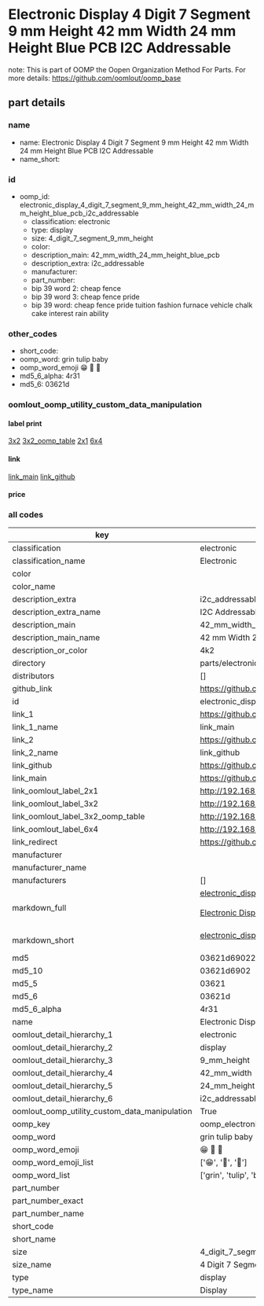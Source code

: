 # Electronic Display 4 Digit 7 Segment 9 mm Height 42 mm Width 24 mm Height Blue PCB I2C Addressable  

note: This is part of OOMP the Oopen Organization Method For Parts. For more details: https://github.com/oomlout/oomp_base

##  part details
  







### name
* name: Electronic Display 4 Digit 7 Segment 9 mm Height 42 mm Width 24 mm Height Blue PCB I2C Addressable
* name_short: 
### id
* oomp_id: electronic_display_4_digit_7_segment_9_mm_height_42_mm_width_24_mm_height_blue_pcb_i2c_addressable
  * classification: electronic
  * type: display
  * size: 4_digit_7_segment_9_mm_height
  * color: 
  * description_main: 42_mm_width_24_mm_height_blue_pcb
  * description_extra: i2c_addressable
  * manufacturer: 
  * part_number: 
  * bip 39 word 2: cheap fence
  * bip 39 word 3: cheap fence pride
  * bip 39 word: cheap fence pride tuition fashion furnace vehicle chalk cake interest rain ability

### other_codes
* short_code: 
* oomp_word: grin tulip baby
* oomp_word_emoji :grin: :tulip: :baby:
* md5_6_alpha: 4r31
* md5_6: 03621d






### oomlout_oomp_utility_custom_data_manipulation
#### label print
[3x2](http://192.168.1.245:1112/?label=oomp%204r31)
[3x2_oomp_table](http://192.168.1.108:1112/?label=oomp%204r31)
[2x1](http://192.168.1.242:1112/?label=oomp%204r31)
[6x4](http://192.168.1.55:1112/?label=oomp%204r31)    

#### link

[link_main](https://github.com/oomlout/oomlout_oomp_version_1_messy/tree/main/parts/electronic_display_4_digit_7_segment_9_mm_height_42_mm_width_24_mm_height_blue_pcb_i2c_addressable) [link_github](https://github.com/oomlout/oomlout_oomp_version_1_messy/tree/main/parts/electronic_display_4_digit_7_segment_9_mm_height_42_mm_width_24_mm_height_blue_pcb_i2c_addressable)                             

#### price







### all codes 
| key | value |  
| --- | --- |  
| classification | electronic |  
| classification_name | Electronic |  
| color |  |  
| color_name |  |  
| description_extra | i2c_addressable |  
| description_extra_name | I2C Addressable |  
| description_main | 42_mm_width_24_mm_height_blue_pcb |  
| description_main_name | 42 mm Width 24 mm Height Blue PCB |  
| description_or_color | 4k2 |  
| directory | parts/electronic_display_4_digit_7_segment_9_mm_height_42_mm_width_24_mm_height_blue_pcb_i2c_addressable |  
| distributors | [] |  
| github_link | https://github.com/oomlout/oomlout_oomp_part_src/tree/main/parts/electronic_display_4_digit_7_segment_9_mm_height_42_mm_width_24_mm_height_blue_pcb_i2c_addressable |  
| id | electronic_display_4_digit_7_segment_9_mm_height_42_mm_width_24_mm_height_blue_pcb_i2c_addressable |  
| link_1 | https://github.com/oomlout/oomlout_oomp_version_1_messy/tree/main/parts/electronic_display_4_digit_7_segment_9_mm_height_42_mm_width_24_mm_height_blue_pcb_i2c_addressable |  
| link_1_name | link_main |  
| link_2 | https://github.com/oomlout/oomlout_oomp_version_1_messy/tree/main/parts/electronic_display_4_digit_7_segment_9_mm_height_42_mm_width_24_mm_height_blue_pcb_i2c_addressable |  
| link_2_name | link_github |  
| link_github | https://github.com/oomlout/oomlout_oomp_version_1_messy/tree/main/parts/electronic_display_4_digit_7_segment_9_mm_height_42_mm_width_24_mm_height_blue_pcb_i2c_addressable |  
| link_main | https://github.com/oomlout/oomlout_oomp_version_1_messy/tree/main/parts/electronic_display_4_digit_7_segment_9_mm_height_42_mm_width_24_mm_height_blue_pcb_i2c_addressable |  
| link_oomlout_label_2x1 | http://192.168.1.242:1112/?label=oomp%204r31 |  
| link_oomlout_label_3x2 | http://192.168.1.245:1112/?label=oomp%204r31 |  
| link_oomlout_label_3x2_oomp_table | http://192.168.1.108:1112/?label=oomp%204r31 |  
| link_oomlout_label_6x4 | http://192.168.1.55:1112/?label=oomp%204r31 |  
| link_redirect | https://github.com/oomlout/oomlout_oomp_version_1_messy/tree/main/parts/electronic_display_4_digit_7_segment_9_mm_height_42_mm_width_24_mm_height_blue_pcb_i2c_addressable |  
| manufacturer |  |  
| manufacturer_name |  |  
| manufacturers | [] |  
| markdown_full | [electronic_display_4_digit_7_segment_9_mm_height_42_mm_width_24_mm_height_blue_pcb_i2c_addressable](none)<br>[](none)<br>[Electronic Display 4 Digit 7 Segment 9 Mm Height 42 Mm Width 24 Mm Height Blue Pcb I2C Addressable](none)<br><br> |  
| markdown_short | [electronic_display_4_digit_7_segment_9_mm_height_42_mm_width_24_mm_height_blue_pcb_i2c_addressable](none)<br><br> |  
| md5 | 03621d690225fe3d7929aea355154137 |  
| md5_10 | 03621d6902 |  
| md5_5 | 03621 |  
| md5_6 | 03621d |  
| md5_6_alpha | 4r31 |  
| name | Electronic Display 4 Digit 7 Segment 9 mm Height 42 mm Width 24 mm Height Blue PCB I2C Addressable |  
| oomlout_detail_hierarchy_1 | electronic |  
| oomlout_detail_hierarchy_2 | display |  
| oomlout_detail_hierarchy_3 | 9_mm_height |  
| oomlout_detail_hierarchy_4 | 42_mm_width |  
| oomlout_detail_hierarchy_5 | 24_mm_height |  
| oomlout_detail_hierarchy_6 | i2c_addressable |  
| oomlout_oomp_utility_custom_data_manipulation | True |  
| oomp_key | oomp_electronic_display_4_digit_7_segment_9_mm_height_42_mm_width_24_mm_height_blue_pcb_i2c_addressable |  
| oomp_word | grin tulip baby |  
| oomp_word_emoji | :grin: :tulip: :baby: |  
| oomp_word_emoji_list | [':grin:', ':tulip:', ':baby:'] |  
| oomp_word_list | ['grin', 'tulip', 'baby'] |  
| part_number |  |  
| part_number_exact |  |  
| part_number_name |  |  
| short_code |  |  
| short_name |  |  
| size | 4_digit_7_segment_9_mm_height |  
| size_name | 4 Digit 7 Segment 9 mm Height |  
| type | display |  
| type_name | Display |  
